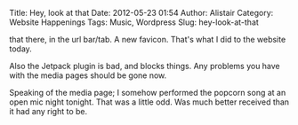Title: Hey, look at that
Date: 2012-05-23 01:54
Author: Alistair
Category: Website Happenings
Tags: Music, Wordpress
Slug: hey-look-at-that

that there, in the url bar/tab. A new favicon. That's what I did to the
website today.

Also the Jetpack plugin is bad, and blocks things. Any problems you have
with the media pages should be gone now.

Speaking of the media page; I somehow performed the popcorn song at an
open mic night tonight. That was a little odd. Was much better received
than it had any right to be.
